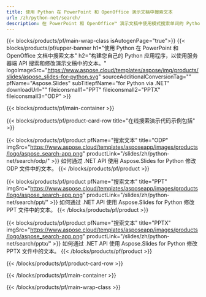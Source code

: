 ```yaml
---
title: 使用 Python 在 PowerPoint 和 OpenOffice 演示文稿中搜索文本
url: /zh/python-net/search/
description: 在 PowerPoint 和 OpenOffice™ 演示文稿中使用模式搜索单词的 Python 源代码
---
```


{{< blocks/products/pf/main-wrap-class isAutogenPage="true">}}
{{< blocks/products/pf/upper-banner h1="使用 Python 在 PowerPoint 和 OpenOffice 文档中搜索文本" h2="构建您自己的 Python 应用程序，以使用服务器端 API 搜索和修改演示文稿中的文本。" logoImageSrc="https://www.aspose.cloud/templates/aspose/img/products/slides/aspose_slides-for-python.svg" sourceAdditionalConversionTag="" pfName="Aspose.Slides" subTitlepfName="for Python via .NET" downloadUrl="" fileiconsmall1="PPT" fileiconsmall2="PPTX" fileiconsmall3="ODP" >}}

{{< blocks/products/pf/main-container >}}

{{< blocks/products/pf/product-card-row title="在线搜索演示代码示例包括" >}}

{{< blocks/products/pf/product pfName="搜索文本" title="ODP" imgSrc="https://www.aspose.cloud/templates/asposeapp/images/products/logo/aspose_search-app.png" productLink="/slides/zh/python-net/search/odp/" >}}
如何通过 .NET API 使用 Aspose.Slides for Python 修改 ODP 文件中的文本。
{{< /blocks/products/pf/product >}}

{{< blocks/products/pf/product pfName="搜索文本" title="PPT" imgSrc="https://www.aspose.cloud/templates/asposeapp/images/products/logo/aspose_search-app.png" productLink="/slides/zh/python-net/search/ppt/" >}}
如何通过 .NET API 使用 Aspose.Slides for Python 修改 PPT 文件中的文本。
{{< /blocks/products/pf/product >}}

{{< blocks/products/pf/product pfName="搜索文本" title="PPTX" imgSrc="https://www.aspose.cloud/templates/asposeapp/images/products/logo/aspose_search-app.png" productLink="/slides/zh/python-net/search/pptx/" >}}
如何通过 .NET API 使用 Aspose.Slides for Python 修改 PPTX 文件中的文本。
{{< /blocks/products/pf/product >}}



{{< /blocks/products/pf/product-card-row >}}

{{< /blocks/products/pf/main-container >}}
    
{{< /blocks/products/pf/main-wrap-class >}}